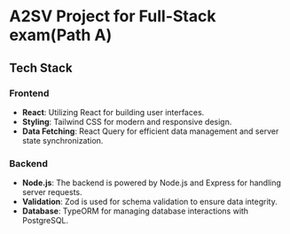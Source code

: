 # A2SV Project for Full-Stack exam(Path A)

## Tech Stack

### Frontend

- **React**: Utilizing React for building user interfaces.
- **Styling**: Tailwind CSS for modern and responsive design.
- **Data Fetching**: React Query for efficient data management and server state synchronization.

### Backend

- **Node.js**: The backend is powered by Node.js and Express for handling server requests.
- **Validation**: Zod is used for schema validation to ensure data integrity.
- **Database**: TypeORM for managing database interactions with PostgreSQL.
